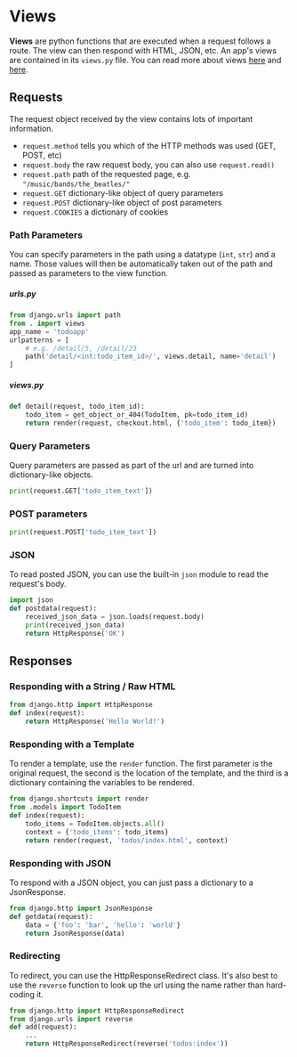 
# Views

**Views** are python functions that are executed when a request follows a route. The view can then respond with HTML, JSON, etc. An app's views are contained in its `views.py` file. You can read more about views [here](https://docs.djangoproject.com/en/2.0/topics/http/views/) and [here](https://docs.djangoproject.com/en/2.0/ref/request-response/).


## Requests

The request object received by the view contains lots of important information.

- `request.method` tells you which of the HTTP methods was used (GET, POST, etc)
- `request.body` the raw request body, you can also use `request.read()`
- `request.path` path of the requested page, e.g. `"/music/bands/the_beatles/"`
- `request.GET` dictionary-like object of query parameters
- `request.POST` dictionary-like object of post parameters
- `request.COOKIES` a dictionary of cookies


### Path Parameters

You can specify parameters in the path using a datatype (`int`, `str`) and a name. Those values will then be automatically taken out of the path and passed as parameters to the view function.

##### urls.py
```python
from django.urls import path
from . import views
app_name = 'todoapp'
urlpatterns = [
    # e.g. /detail/5, /detail/23
    path('detail/<int:todo_item_id>/', views.detail, name='detail')
]
```

##### views.py
```python
def detail(request, todo_item_id):
    todo_item = get_object_or_404(TodoItem, pk=todo_item_id)
    return render(request, checkout.html, {'todo_item': todo_item})

```


### Query Parameters

Query parameters are passed as part of the url and are turned into dictionary-like objects.

```python
print(request.GET['todo_item_text'])
```


### POST parameters

```python
print(request.POST['todo_item_text'])
```


### JSON

To read posted JSON, you can use the built-in `json` module to read the request's body.

```python
import json
def postdata(request):
    received_json_data = json.loads(request.body)
    print(received_json_data)
    return HttpResponse('OK')
```


## Responses

### Responding with a String / Raw HTML

```python
from django.http import HttpResponse
def index(request):
    return HttpResponse('Hello World!')
```

### Responding with a Template

To render a template, use the `render` function. The first parameter is the original request, the second is the location of the template, and the third is a dictionary containing the variables to be rendered.

```python
from django.shortcuts import render
from .models import TodoItem
def index(request):
    todo_items = TodoItem.objects.all()
    context = {'todo_items': todo_items}
    return render(request, 'todos/index.html', context)
```

### Responding with JSON


To respond with a JSON object, you can just pass a dictionary to a JsonResponse.

```python
from django.http import JsonResponse
def getdata(request):
    data = {'foo': 'bar', 'hello': 'world'}
    return JsonResponse(data)
```


### Redirecting

To redirect, you can use the HttpResponseRedirect class. It's also best to use the `reverse` function to look up the url using the name rather than hard-coding it.

```python
from django.http import HttpResponseRedirect
from django.urls import reverse
def add(request):
    ...
    return HttpResponseRedirect(reverse('todos:index'))
```
